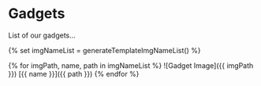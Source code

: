 # Gadgets

List of our gadgets...

{% set imgNameList = generateTemplateImgNameList() %}

{% for imgPath, name, path in imgNameList %}
![Gadget Image]({{ imgPath }})
[{{ name }}]({{ path }})
{% endfor %}
